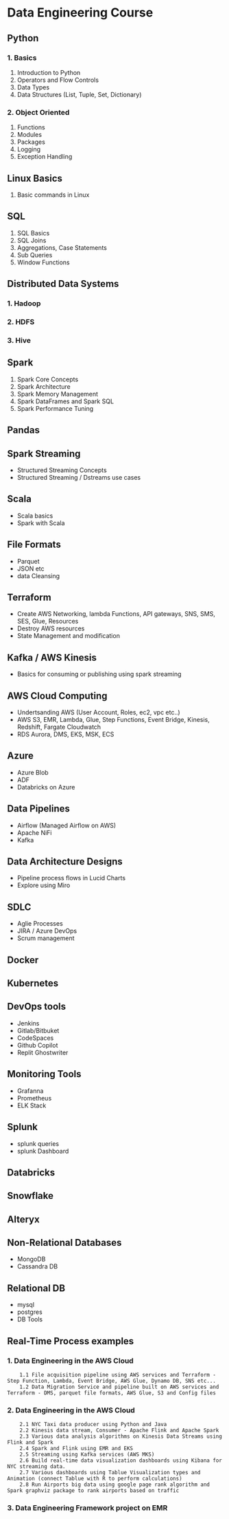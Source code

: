 # Data Engineering Course


## Python

### 1. Basics
1. Introduction to Python
2. Operators and Flow Controls
3. Data Types
4. Data Structures (List, Tuple, Set, Dictionary)

### 2. Object Oriented
1. Functions
2. Modules
3. Packages
4. Logging
5. Exception Handling

## Linux Basics
1. Basic commands in Linux

## SQL
1. SQL Basics
2. SQL Joins
3. Aggregations, Case Statements
4. Sub Queries
5. Window Functions

## Distributed Data Systems

  ### 1. Hadoop    
  ### 2. HDFS
  ### 3. Hive

## Spark
1. Spark Core Concepts
2. Spark Architecture
3. Spark Memory Management
4. Spark DataFrames and Spark SQL
5. Spark Performance Tuning

## Pandas

## Spark Streaming
- Structured Streaming Concepts
- Structured Streaming / Dstreams use cases

## Scala
- Scala basics
- Spark with Scala

## File Formats
- Parquet
- JSON etc
- data Cleansing

## Terraform
- Create AWS Networking, lambda Functions, API gateways, SNS, SMS, SES, Glue, Resources
- Destroy AWS resources
- State Management and modification

## Kafka / AWS Kinesis
- Basics for consuming or publishing using spark streaming

## AWS Cloud Computing
- Undertsanding AWS (User Account, Roles, ec2, vpc etc..) 
- AWS S3, EMR, Lambda, Glue, Step Functions, Event Bridge, Kinesis, Redshift, Fargate Cloudwatch
- RDS Aurora, DMS, EKS, MSK, ECS

## Azure
- Azure Blob
- ADF
- Databricks on Azure

## Data Pipelines
- Airflow (Managed Airflow on AWS)
- Apache NiFi
- Kafka

## Data Architecture Designs
- Pipeline process flows in Lucid Charts
- Explore using Miro

## SDLC
- Aglie Processes
- JIRA / Azure DevOps
- Scrum management

## Docker

## Kubernetes

## DevOps tools
- Jenkins
- Gitlab/Bitbuket
- CodeSpaces
- Github Copilot
- Replit Ghostwriter

## Monitoring Tools
- Grafanna
- Prometheus
- ELK Stack

## Splunk
- splunk queries
- splunk Dashboard

## Databricks

## Snowflake

## Alteryx

## Non-Relational Databases
- MongoDB
- Cassandra DB

## Relational DB
- mysql
- postgres
- DB Tools


## Real-Time Process examples

  ### 1. Data Engineering in the AWS Cloud
        1.1 File acquisition pipeline using AWS services and Terraform - Step Function, Lambda, Event Bridge, AWS Glue, Dynamo DB, SNS etc...
        1.2 Data Migration Service and pipeline built on AWS services and Terraform - DMS, parquet file formats, AWS Glue, S3 and Config files
  
  ### 2. Data Engineering in the AWS Cloud
        2.1 NYC Taxi data producer using Python and Java
        2.2 Kinesis data stream, Consumer - Apache Flink and Apache Spark
        2.3 Various data analysis algorithms on Kinesis Data Streams using Flink and Spark
        2.4 Spark and Flink using EMR and EKS
        2.5 Streaming using Kafka services (AWS MKS)
        2.6 Build real-time data visualization dashboards using Kibana for NYC streaming data.
        2.7 Various dashboards using Tablue Visualization types and Animation (connect Tablue with R to perform calculations)
        2.8 Run Airports big data using google page rank algorithm and Spark graphviz package to rank airports based on traffic
        
  ### 3. Data Engineering Framework project on EMR
  
  
